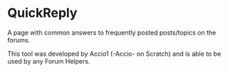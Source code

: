 # QuickReply
A page with common answers to frequently posted posts/topics on the forums.

This tool was developed by Accio1 (-Accio- on Scratch) and is able to be used by any Forum Helpers.
